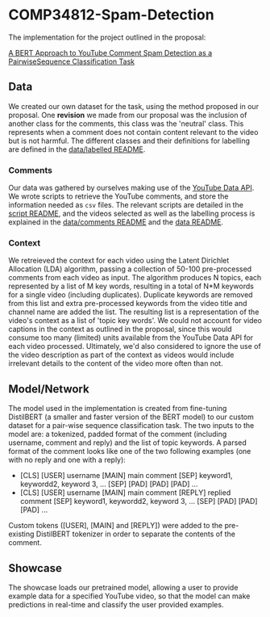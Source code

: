 # COMP34812-Spam-Detection
The implementation for the project outlined in the proposal:

[A BERT Approach to YouTube Comment Spam Detection as a PairwiseSequence Classification Task](https://github.com/Mozzer2310/COMP34812-Spam-Detection/blob/main/pdfs/NLU_proposal.pdf)

## Data
We created our own dataset for the task, using the method proposed in our proposal. One **revision** we made from our proposal was the inclusion of another class for the comments, this class was the 'neutral' class. This represents when a comment does not contain content relevant to the video but is not harmful. The different classes and their definitions for labelling are defined in the [data/labelled README](data/labelled/README.md).

### Comments
Our data was gathered by ourselves making use of the [YouTube Data API](https://developers.google.com/youtube/v3). We wrote scripts to retrieve the YouTube comments, and store the information needed as `csv` files. The relevant scripts are detailed in the [script README](scripts/README.md), and the videos selected as well as the labelling process is explained in the [data/comments README](data/comments/README.md) and the [data README](data/README.md).

### Context
<!-- Explain what the context/topic modelling any deviations from the proposal does -->
We retreieved the context for each video using the Latent Dirichlet Allocation (LDA) algorithm, passing a collection of 50-100 pre-processed comments from each video as input. The algorithm produces N topics, each represented by a list of M key words, resulting in a total of N*M keywords for a single video (including duplicates). Duplicate keywords are removed from this list and extra pre-processed keywords from the video title and channel name are added the list. The resulting list is a representation of the video's context as a list of 'topic key words'. We could not account for video captions in the context as outlined in the proposal, since this would consume too many (limited) units available from the YouTube Data API for each video processed. Ultimately, we'd also considered to ignore the use of the video description as part of the context as videos would include irrelevant details to the content of the video more often than not.

## Model/Network
<!-- Explain the general model, any deviations from the proposal -->
The model used in the implementation is created from fine-tuning DistilBERT (a smaller and faster version of the BERT model) to our custom dataset for a pair-wise sequence classification task. The two inputs to the model are: a tokenized, padded format of the comment (including username, comment and reply) and the list of topic keywords. A parsed format of the comment looks like one of the two following examples (one with no reply and one with a reply):

  * [CLS] [USER] username [MAIN] main comment [SEP] keyword1, keywordd2, keyword 3, ... [SEP] [PAD] [PAD] [PAD] ...
  * [CLS] [USER] username [MAIN] main comment [REPLY] replied comment [SEP] keyword1, keywordd2, keyword 3, ... [SEP] [PAD] [PAD] [PAD] ...

Custom tokens ([USER], [MAIN] and [REPLY]) were added to the pre-existing DistilBERT tokenizer in order to separate the contents of the comment.

## Showcase
<!-- Explain what the demo is, and its purpose -->
The showcase loads our pretrained model, allowing a user to provide example data for a specified YouTube video, so that the model can make predictions in real-time and classify the user provided examples.
